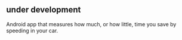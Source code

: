 under development
-----------------

Android app that measures how much, or how little, time you save by speeding in your car.